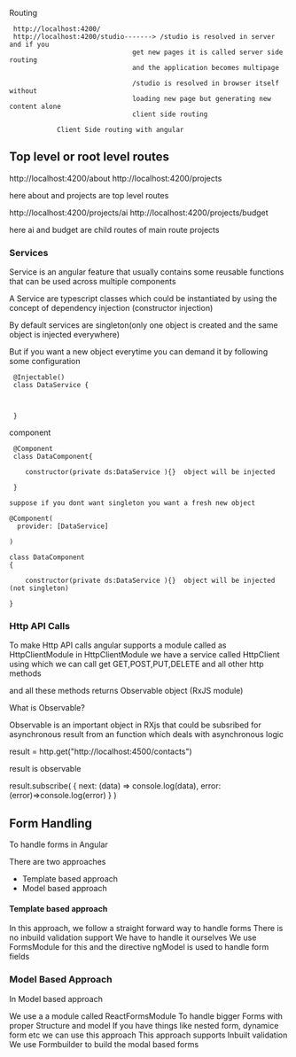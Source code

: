 Routing

     http://localhost:4200/
	 http://localhost:4200/studio-------> /studio is resolved in server and if you 
	                               get new pages it is called server side routing
								   and the application becomes multipage
								   
								   /studio is resolved in browser itself without
								   loading new page but generating new content alone
								   client side routing
								   
				Client Side routing with angular
Top level or root level routes
----------------------------------

http://localhost:4200/about
http://localhost:4200/projects

here about and projects are top level routes

http://localhost:4200/projects/ai
http://localhost:4200/projects/budget

   here ai and budget are child routes of main route projects


### Services

 Service is an angular feature that usually contains some reusable functions
 that can be used across multiple components

 A Service are typescript classes which could be instantiated by using the concept of 
 dependency injection (constructor injection)

 By default services are singleton(only one object is created and the same object
 is injected everywhere)

 But if you want a new object everytime you can demand it by following some configuration 
```
 @Injectable()
 class DataService {



 }
```
 component
```
 @Component
 class DataComponent{

    constructor(private ds:DataService ){}  object will be injected

 }

suppose if you dont want singleton you want a fresh new object

@Component(
  provider: [DataService]

)

class DataComponent 
{

    constructor(private ds:DataService ){}  object will be injected (not singleton)

}

```


### Http API Calls

To make Http API calls angular supports a module called as HttpClientModule
in HttpClientModule we have a service called HttpClient using which 
we can call get GET,POST,PUT,DELETE and all other http methods

and all these methods returns Observable object (RxJS module)

What is Observable?

   Observable is an important object in RXjs that could be
   subsribed for asynchronous result from an function which
   deals with asynchronous logic


   result = http.get("http://localhost:4500/contacts")

   result is observable

   result.subscribe(
     {
        next: (data) => console.log(data),
        error: (error)=>console.log(error)
     }
   )

   ## Form Handling 

   To handle forms in Angular

   There are two approaches

   * Template based approach
   * Model based approach

#### Template based approach
  
  In this approach, we follow a straight forward way to handle forms
  There is no inbuild validation support
  We have to handle it ourselves
  We use FormsModule for this
  and the directive ngModel is used to handle form fields


### Model Based Approach

 In Model based approach

 We use a a module called ReactFormsModule
 To handle bigger Forms with proper Structure and model
 If you have things like nested form, dynamice form etc we can use
 this approach
 This approach supports Inbuilt validation
 We use Formbuilder to build the modal based forms

 